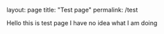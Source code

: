 layout: page
title: "Test page"
permalink: /test

Hello this is test page I have no idea what I am doing